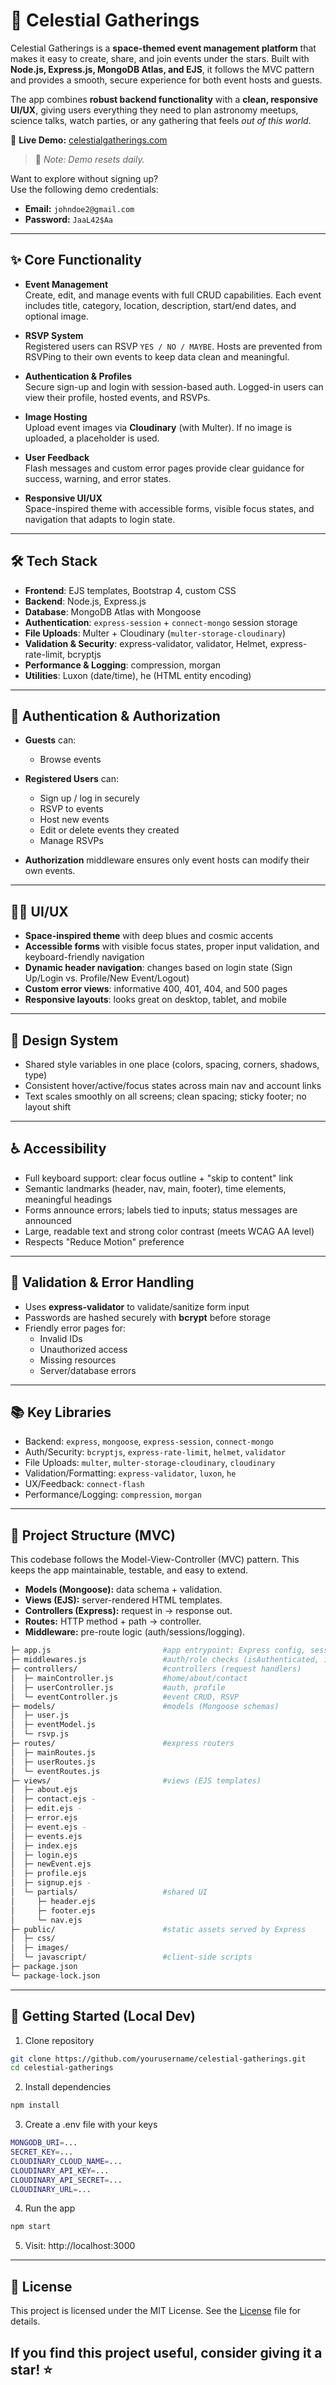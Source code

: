 # 🌌 Celestial Gatherings

Celestial Gatherings is a **space-themed event management platform** that makes it easy to create, share, and join events under the stars. Built with **Node.js, Express.js, MongoDB Atlas, and EJS**, it follows the MVC pattern and provides a smooth, secure experience for both event hosts and guests.  

The app combines **robust backend functionality** with a **clean, responsive UI/UX**, giving users everything they need to plan astronomy meetups, science talks, watch parties, or any gathering that feels *out of this world*.

🔗 **Live Demo:** [celestialgatherings.com](https://www.celestialgatherings.com)  
>📌 *Note: Demo resets daily.*

Want to explore without signing up?  
Use the following demo credentials:

- **Email:** `johndoe2@gmail.com`  
- **Password:** `JaaL42$Aa`  

---

## ✨ Core Functionality

- **Event Management**  
  Create, edit, and manage events with full CRUD capabilities. Each event includes title, category, location, description, start/end dates, and optional image.

- **RSVP System**  
  Registered users can RSVP `YES / NO / MAYBE`. Hosts are prevented from RSVPing to their own events to keep data clean and meaningful.

- **Authentication & Profiles**  
  Secure sign-up and login with session-based auth. Logged-in users can view their profile, hosted events, and RSVPs.

- **Image Hosting**  
  Upload event images via **Cloudinary** (with Multer). If no image is uploaded, a placeholder is used.

- **User Feedback**  
  Flash messages and custom error pages provide clear guidance for success, warning, and error states.

- **Responsive UI/UX**  
  Space-inspired theme with accessible forms, visible focus states, and navigation that adapts to login state.

---

## 🛠️ Tech Stack

- **Frontend**: EJS templates, Bootstrap 4, custom CSS
- **Backend**: Node.js, Express.js
- **Database**: MongoDB Atlas with Mongoose
- **Authentication**: `express-session` + `connect-mongo` session storage
- **File Uploads**: Multer + Cloudinary (`multer-storage-cloudinary`)
- **Validation & Security**: express-validator, validator, Helmet, express-rate-limit, bcryptjs
- **Performance & Logging**: compression, morgan
- **Utilities**: Luxon (date/time), he (HTML entity encoding)

---

## 🔐 Authentication & Authorization

- **Guests** can:
  - Browse events

- **Registered Users** can:
  - Sign up / log in securely
  - RSVP to events
  - Host new events
  - Edit or delete events they created
  - Manage RSVPs

- **Authorization** middleware ensures only event hosts can modify their own events.

---

## 🧑‍🎨 UI/UX

- **Space-inspired theme** with deep blues and cosmic accents  
- **Accessible forms** with visible focus states, proper input validation, and keyboard-friendly navigation  
- **Dynamic header navigation**: changes based on login state (Sign Up/Login vs. Profile/New Event/Logout)  
- **Custom error views**: informative 400, 401, 404, and 500 pages  
- **Responsive layouts**: looks great on desktop, tablet, and mobile

---

## 🧩 Design System

- Shared style variables in one place (colors, spacing, corners, shadows, type)
- Consistent hover/active/focus states across main nav and account links
- Text scales smoothly on all screens; clean spacing; sticky footer; no layout shift

---

## ♿ Accessibility
- Full keyboard support: clear focus outline + "skip to content" link
- Semantic landmarks (header, nav, main, footer), time elements, meaningful headings
- Forms announce errors; labels tied to inputs; status messages are announced
- Large, readable text and strong color contrast (meets WCAG AA level)
- Respects "Reduce Motion" preference

---

## 🧪 Validation & Error Handling

- Uses **express-validator** to validate/sanitize form input  
- Passwords are hashed securely with **bcrypt** before storage  
- Friendly error pages for:
  - Invalid IDs  
  - Unauthorized access  
  - Missing resources  
  - Server/database errors

---

## 📚 Key Libraries

- Backend: `express`, `mongoose`, `express-session`, `connect-mongo`
- Auth/Security: `bcryptjs`, `express-rate-limit`, `helmet`, `validator`
- File Uploads: `multer`, `multer-storage-cloudinary`, `cloudinary`
- Validation/Formatting: `express-validator`, `luxon`, `he`
- UX/Feedback: `connect-flash`
- Performance/Logging: `compression`, `morgan`

---

## 🧱 Project Structure (MVC)
This codebase follows the Model-View-Controller (MVC) pattern. This keeps the app maintainable, testable, and easy to extend.

- **Models (Mongoose):** data schema + validation.
- **Views (EJS):** server-rendered HTML templates.
- **Controllers (Express):** request in → response out.
- **Routes:** HTTP method + path → controller.
- **Middleware:** pre-route logic (auth/sessions/logging).

```bash
├─ app.js                         #app entrypoint: Express config, sessions, MongoDB, routes, views
├─ middlewares.js                 #auth/role checks (isAuthenticated, isGuest, isHost/isNotHost)
├─ controllers/                   #controllers (request handlers)
│  ├─ mainController.js           #home/about/contact
│  ├─ userController.js           #auth, profile
│  └─ eventController.js          #event CRUD, RSVP
├─ models/                        #models (Mongoose schemas)
│  ├─ user.js
│  ├─ eventModel.js
│  └─ rsvp.js
├─ routes/                        #express routers
│  ├─ mainRoutes.js
│  ├─ userRoutes.js
│  └─ eventRoutes.js
├─ views/                         #views (EJS templates)
│  ├─ about.ejs
│  ├─ contact.ejs -
│  ├─ edit.ejs -
│  ├─ error.ejs
│  ├─ event.ejs -
│  ├─ events.ejs
│  ├─ index.ejs
│  ├─ login.ejs
│  ├─ newEvent.ejs
│  ├─ profile.ejs
│  ├─ signup.ejs -
│  └─ partials/                   #shared UI
│     ├─ header.ejs
│     ├─ footer.ejs
│     └─ nav.ejs
├─ public/                        #static assets served by Express
│  ├─ css/
│  ├─ images/
│  └─ javascript/                 #client-side scripts
├─ package.json
└─ package-lock.json
```
---

## 🚀 Getting Started (Local Dev)

1) Clone repository

```bash
git clone https://github.com/yourusername/celestial-gatherings.git
cd celestial-gatherings
```

2) Install dependencies

```bash
npm install
```

3) Create a .env file with your keys

```bash
MONGODB_URI=...
SECRET_KEY=...
CLOUDINARY_CLOUD_NAME=...
CLOUDINARY_API_KEY=...
CLOUDINARY_API_SECRET=...
CLOUDINARY_URL=...
```

4) Run the app

```bash
npm start
```

5) Visit: http://localhost:3000

---

## 📜 License
This project is licensed under the MIT License. See the [License](./LICENSE) file for details.

## If you find this project useful, consider giving it a star! ⭐